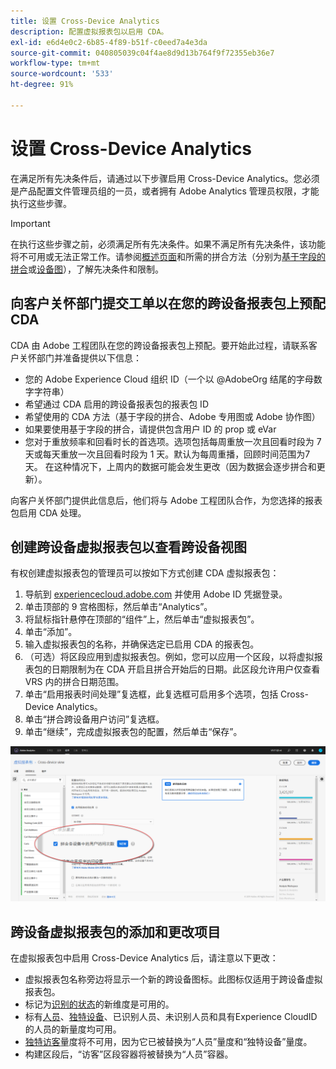 ```yaml
---
title: 设置 Cross-Device Analytics
description: 配置虚拟报表包以启用 CDA。
exl-id: e6d4e0c2-6b85-4f89-b51f-c0eed7a4e3da
source-git-commit: 040805039c04f4ae8d9d13b764f9f72355eb36e7
workflow-type: tm+mt
source-wordcount: '533'
ht-degree: 91%

---
```


# 设置 Cross-Device Analytics

在满足所有先决条件后，请通过以下步骤启用 Cross-Device Analytics。您必须是产品配置文件管理员组的一员，或者拥有 Adobe Analytics 管理员权限，才能执行这些步骤。

>[!IMPORTANT]
>
>在执行这些步骤之前，必须满足所有先决条件。如果不满足所有先决条件，该功能将不可用或无法正常工作。请参阅[概述页面](overview.md)和所需的拼合方法（分别为[基于字段的拼合](field-based-stitching.md)或[设备图](device-graph.md)），了解先决条件和限制。

## 向客户关怀部门提交工单以在您的跨设备报表包上预配 CDA

CDA 由 Adobe 工程团队在您的跨设备报表包上预配。要开始此过程，请联系客户关怀部门并准备提供以下信息：

* 您的 Adobe Experience Cloud 组织 ID（一个以 @AdobeOrg 结尾的字母数字字符串）
* 希望通过 CDA 启用的跨设备报表包的报表包 ID
* 希望使用的 CDA 方法（基于字段的拼合、Adobe 专用图或 Adobe 协作图）
* 如果要使用基于字段的拼合，请提供包含用户 ID 的 prop 或 eVar
* 您对于重放频率和回看时长的首选项。选项包括每周重放一次且回看时段为 7 天或每天重放一次且回看时段为 1 天。默认为每周重播，回顾时间范围为7天。 在这种情况下，上周内的数据可能会发生更改（因为数据会逐步拼合和更新）。

向客户关怀部门提供此信息后，他们将与 Adobe 工程团队合作，为您选择的报表包启用 CDA 处理。

## 创建跨设备虚拟报表包以查看跨设备视图

有权创建虚拟报表包的管理员可以按如下方式创建 CDA 虚拟报表包：

1. 导航到 [experiencecloud.adobe.com](https://experiencecloud.adobe.com) 并使用 Adobe ID 凭据登录。
2. 单击顶部的 9 宫格图标，然后单击“Analytics”。
3. 将鼠标指针悬停在顶部的“组件”上，然后单击“虚拟报表包”。
4. 单击“添加”。
5. 输入虚拟报表包的名称，并确保选定已启用 CDA 的报表包。
6. （可选）将区段应用到虚拟报表包。例如，您可以应用一个区段，以将虚拟报表包的日期限制为在 CDA 开启且拼合开始后的日期。此区段允许用户仅查看 VRS 内的拼合日期范围。
7. 单击“启用报表时间处理”复选框，此复选框可启用多个选项，包括 Cross-Device Analytics。
8. 单击“拼合跨设备用户访问”复选框。
9. 单击“继续”，完成虚拟报表包的配置，然后单击“保存”。

![CDA 复选框](assets/cda-checkbox.png)

## 跨设备虚拟报表包的添加和更改项目

在虚拟报表包中启用 Cross-Device Analytics 后，请注意以下更改：

* 虚拟报表包名称旁边将显示一个新的跨设备图标。此图标仅适用于跨设备虚拟报表包。
* 标记为[识别的状态](../dimensions/identified-state.md)的新维度是可用的。
* 标有[人员](../metrics/people.md)、[独特设备](../metrics/unique-devices.md)、已识别人员、未识别人员和具有Experience CloudID的人员的新量度均可用。
* [独特访客](../metrics/unique-visitors.md)量度将不可用，因为它已被替换为“人员”量度和“独特设备”量度。
* 构建区段后，“访客”区段容器将被替换为“人员”容器。
